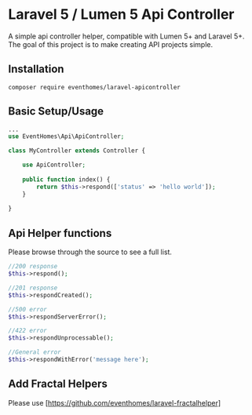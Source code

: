 # Laravel 5 / Lumen 5 Api Controller
A simple api controller helper, compatible with Lumen 5+ and Laravel 5+. The goal of this project is to make creating API projects simple.

## Installation
```composer require eventhomes/laravel-apicontroller```

## Basic Setup/Usage
```php
...
use EventHomes\Api\ApiController;

class MyController extends Controller {

    use ApiController;
    
    public function index() {
        return $this->respond(['status' => 'hello world']);
    }
    
}
```

## Api Helper functions
Please browse through the source to see a full list.
```php
//200 response
$this->respond();

//201 response
$this->respondCreated();

//500 error
$this->respondServerError();

//422 error
$this->respondUnprocessable();

//General error
$this->respondWithError('message here');
```

## Add Fractal Helpers

Please use [https://github.com/eventhomes/laravel-fractalhelper]